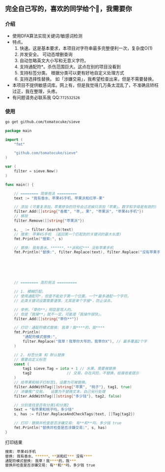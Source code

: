 ## 完全自己写的，喜欢的同学给个🌟，我需要你

### 介绍
- 使用DFA算法实现关键词/敏感词检测
- 特点。
	1. 快速。这是基本要求，本项目对字符串最多完整便利一次，复杂度O(1)
	2. 并发安全。 可动态增删查询
	3. 自动忽略英文大小写和无意义字符。
	4. 支持通配符*。杀伤范围巨大。这点在别的项目没看到
	5. 支持标签分类。 根据分类可以更有好地自定义处理方式
	6. 支持选择性替换。 如「涉嫌交易」，我希望检查出来，但是不需要替换。
- 本项目不提供敏感词库。网上有，但是我觉得几万条太混乱了，不准确且矫枉过正，我在整理，头疼。
- 有问题请务必联系我 QQ:`772532526`

### 使用

```sh
go get github.com/tomatocuke/sieve
```

```go
package main

import (
	"fmt"

	"github.com/tomatocuke/sieve"
)

var (
	filter = sieve.New()
)

func main() {

	// ======== 简单用法 =========
	text := "我有香水、苹果4S手机、苹果派和红苹-果"

	// 添加 (可重复添加，苹果掺杂的符号会过滤掉只添加「苹果」。数字和字母是有效的)
	filter.Add([]string{"香蕉", "苹,。果", "苹果派", "苹果4s手机"})
	// 移除
	filter.Remove([]string{"苹果派"})

	s, _ := filter.Search(text)
	// 搜索: 苹果4S手机 （返回第一个匹配到的关键词的最大长度)
	fmt.Println("搜索:", s)

	// 替换: 我有香水、******、**派和红*** 没有苹果手机
	fmt.Println("替换:", filter.Replace(text), filter.Replace("没有苹果手机"))






	// ======== 高阶用法 =========

	// 1. 模糊匹配。
	// 使用通配符*，但是不能处于第一个位置。一个*最多通配一个字符。
	// 此类关键词设置需要谨慎，尤其是单个字接*，防止误杀。

	// 举例，「草你**」明显是骂人的。
	// 但是「我操**」就不一定，可能是「我操作很快」。
	filter.Add([]string{"草你**"})

	// 打印：通配符模式替换: 我草！我****的，我****
	fmt.Println(
		"通配符模式替换:",
		filter.Replace("我草！我草你大爷的，我草你X"), // 最多覆盖2个字
	)

	// 2. 标签分类 和 默认替换
	// 需要自定义标签
	const (
		tag1 sieve.Tag = iota + 1 // 水果，需要被替换
		tag2                // 交易，存在风险，不替换，给接收者提示
	)
	// 给苹果和桃子打标签1，设置为可被替换。
	filter.AddWithTag([]string{"苹果", "桃子"}, tag1, true)
	// 涉嫌推广交易。  设置为不替换文本，自己另行处理
	filter.AddWithTag([]string{"多少钱"}, tag2, false)

	// 分别查找是否有分类1和分类2
	text = "有苹果和桃子吗，多少钱"
	s, has := filter.ReplaceAndCheckTags(text, []Tag{tag2})

	// 打印：替换并检查是否涉嫌交易: 有**和**吗，多少钱 true
	fmt.Println("替换并检查是否涉嫌交易:", s, has)
}

```
打印结果
```sh
搜索: 苹果4S手机
替换: 我有香水、******、**派和红*** 没有****
通配符模式替换: 我草！我****的，我***
替换并检查是否涉嫌交易: 有**和**吗，多少钱 true
```
